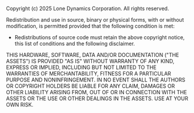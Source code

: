 Copyright (c) 2025 Lone Dynamics Corporation. All rights reserved.

Redistribution and use in source, binary or physical forms, with or without
modification, is permitted provided that the following condition is met:

* Redistributions of source code must retain the above copyright notice,
  this list of conditions and the following disclaimer.

THIS HARDWARE, SOFTWARE, DATA AND/OR DOCUMENTATION ("THE ASSETS") IS PROVIDED
"AS IS" WITHOUT WARRANTY OF ANY KIND, EXPRESS OR IMPLIED, INCLUDING BUT NOT
LIMITED TO THE WARRANTIES OF MERCHANTABILITY, FITNESS FOR A PARTICULAR PURPOSE
AND NONINFRINGEMENT. IN NO EVENT SHALL THE AUTHORS OR COPYRIGHT HOLDERS BE
LIABLE FOR ANY CLAIM, DAMAGES OR OTHER LIABILITY ARISING FROM, OUT OF OR IN
CONNECTION WITH THE ASSETS OR THE USE OR OTHER DEALINGS IN THE ASSETS. USE AT
YOUR OWN RISK.
